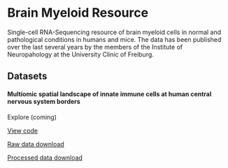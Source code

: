 # Brain Myeloid Resource
Single-cell RNA-Sequencing resource of brain myeloid cells in normal and pathological conditions in humans and mice. The data has been published over the last several years by the members of the Institute of Neuropahology at the University Clinic of Freiburg.

## Datasets
#### Multiomic spatial landscape of innate immune cells at human central nervous system borders

Explore (coming)

[View code](https://github.com/rsankowski/sankowski_et_al_human_CAMs_code)

[Raw data download](https://ega-archive.org/studies/EGAS50000000030)

[Processed data download](https://www.ncbi.nlm.nih.gov/geo/query/acc.cgi?acc=GSE245311)

